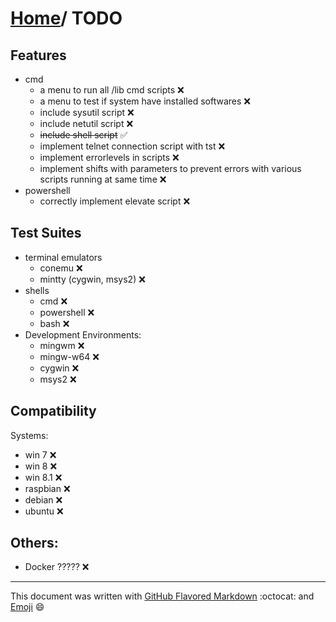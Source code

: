 # [Home](https://github.com/EnthDev/edevshelltool)/ TODO

## Features
* cmd
  * a menu to run all /lib cmd scripts :x:
  * a menu to test if system have installed softwares :x:
  * include sysutil script :x:
  * include netutil script :x:
  * ~~include shell script~~ :white_check_mark:
  * implement telnet connection script with tst :x:
  * implement errorlevels in scripts :x:
  * implement shifts with parameters to prevent errors with various scripts running at same time :x:
* powershell
  * correctly implement elevate script :x:

## Test Suites
* terminal emulators
    * conemu :x:
	* mintty (cygwin, msys2) :x:
* shells
  * cmd :x:
  * powershell :x:
  * bash :x:
* Development Environments:
  * mingwm :x:
  * mingw-w64 :x:
  * cygwin :x:
  * msys2 :x:
	
## Compatibility
Systems:
* win 7 :x:
* win 8 :x:
* win 8.1 :x:
* raspbian :x:
* debian :x:
* ubuntu :x:

## Others:
* Docker ????? :x:

***

This document was written with [GitHub Flavored Markdown](https://guides.github.com/features/mastering-markdown/) :octocat: and [Emoji](http://www.webpagefx.com/tools/emoji-cheat-sheet/) :smile: